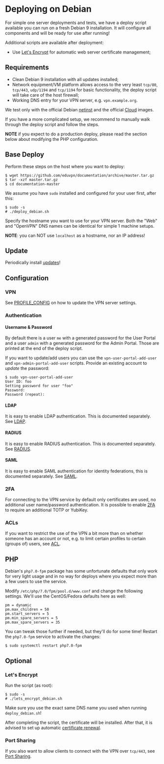 # Deploying on Debian

For simple one server deployments and tests, we have a deploy script available 
you can run on a fresh Debian 9 installation. It will configure all components 
and will be ready for use after running!

Additional scripts are available after deployment:

* Use [Let's Encrypt](https://letsencrypt.org/) for automatic web server 
  certificate management;

## Requirements

* Clean Debian 9 installation with all updates installed;
* Network equipment/VM platform allows access to the very least `tcp/80`, 
  `tcp/443`, `udp/1194` and `tcp/1194` for basic functionality, the deploy 
  script will take care of the host firewall;
* Working DNS entry for your VPN server, e.g. `vpn.example.org`.

We test only with the official Debian 
[netinst](https://www.debian.org/distrib/netinst) and the official 
[Cloud](https://cdimage.debian.org/cdimage/openstack/) images.

If you have a more complicated setup, we recommend to manually walk through 
the deploy script and follow the steps.

**NOTE** if you expect to do a production deploy, please read the section below 
about modifying the PHP configuration.

## Base Deploy

Perform these steps on the host where you want to deploy:

    $ wget https://github.com/eduvpn/documentation/archive/master.tar.gz
    $ tar -xzf master.tar.gz
    $ cd documentation-master

We assume you have `sudo` installed and configured for your user first, after
this:

    $ sudo -s
    # ./deploy_debian.sh

Specify the hostname you want to use for your VPN server. Both the "Web" and 
"OpenVPN" DNS names can be identical for simple 1 machine setups.

**NOTE**: you can NOT use `localhost` as a hostname, nor an IP address!

## Update

Periodically install [updates](update_system_debian.sh)!

## Configuration

### VPN

See [PROFILE_CONFIG](PROFILE_CONFIG.md) on how to update the VPN server 
settings.

### Authentication 

#### Username & Password

By default there is a user `me` with a generated password for the User Portal
and a user `admin` with a generated password for the Admin Portal. Those are
printed at the end of the deploy script.

If you want to update/add users you can use the `vpn-user-portal-add-user` and
`vpn-admin-portal-add-user` scripts. Provide an existing account to _update_ 
the password:

    $ sudo vpn-user-portal-add-user
    User ID: foo
    Setting password for user "foo"
    Password: 
    Password (repeat): 

#### LDAP

It is easy to enable LDAP authentication. This is documented separately. See
[LDAP](LDAP.md).

#### RADIUS

It is easy to enable RADIUS authentication. This is documented separately. See
[RADIUS](RADIUS.md).

#### SAML

It is easy to enable SAML authentication for identity federations, this is 
documented separately. See [SAML](SAML.md).

### 2FA

For connecting to the VPN service by default only certificates are used, no 
additional user name/password authentication. It is possible to enable 
[2FA](2FA.md) to require an additional TOTP or YubiKey.

### ACLs

If you want to restrict the use of the VPN a bit more than on whether someone
has an account or not, e.g. to limit certain profiles to certain (groups of)
users, see [ACL](ACL.md).

## PHP 

Debian's `php7.0-fpm` package has some unfortunate defaults that only work for 
very light usage and in no way for deploys where you expect more than a few 
users to use the service.

Modify `/etc/php/7.0/fpm/pool.d/www.conf` and change the following settings. 
We'll use the CentOS/Fedora defaults here as well:

    pm = dynamic
    pm.max_children = 50
    pm.start_servers = 5
    pm.min_spare_servers = 5
    pm.max_spare_servers = 35
 
You can tweak those further if needed, but they'll do for some time! Restart 
the `php7.0-fpm` service to activate the changes:

    $ sudo systemctl restart php7.0-fpm

## Optional

### Let's Encrypt

Run the script (as root):

    $ sudo -s
    # ./lets_encrypt_debian.sh

Make sure you use the exact same DNS name you used when running 
`deploy_debian.sh`! 

After completing the script, the certificate will be installed. After that, it
is advised to set up automatic
[certificate renewal](https://certbot.eff.org/docs/using.html#renewing-certificates).


### Port Sharing

If you also want to allow clients to connect with the VPN over `tcp/443`, see 
[Port Sharing](PORT_SHARING.md).


